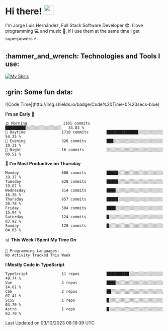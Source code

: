 <h1 align="left">
 <abc>
  <br>Hi there! <img src="https://user-images.githubusercontent.com/42378118/110234147-e3259600-7f4e-11eb-95be-0c4047144dea.gif" width="30"><br>
 </abc>
</h1>

I'm Jorge Luis Hernández, Full Stack Software Developer :sunglasses:. I love programming :computer: and music :musical_score:, if I use them at the same time I get superpowers :zap:. 


<h2 align="left">:hammer_and_wrench: Technologies and Tools I use:</h2>

[![My Skills](https://skillicons.dev/icons?i=js,ts,html,css,py,vue,react,next,nest,postgres,mysql)](https://skillicons.dev)

<h2 align="left">:grin: Some fun data:</h2>
<!--START_SECTION:waka-->
![Code Time](http://img.shields.io/badge/Code%20Time-0%20secs-blue)

**I'm an Early 🐤** 

```text
🌞 Morning                1101 commits        █████████░░░░░░░░░░░░░░░░   34.83 % 
🌆 Daytime                1718 commits        ██████████████░░░░░░░░░░░   54.35 % 
🌃 Evening                326 commits         ███░░░░░░░░░░░░░░░░░░░░░░   10.31 % 
🌙 Night                  16 commits          ░░░░░░░░░░░░░░░░░░░░░░░░░   00.51 % 
```
📅 **I'm Most Productive on Thursday** 

```text
Monday                   606 commits         █████░░░░░░░░░░░░░░░░░░░░   19.17 % 
Tuesday                  628 commits         █████░░░░░░░░░░░░░░░░░░░░   19.87 % 
Wednesday                514 commits         ████░░░░░░░░░░░░░░░░░░░░░   16.26 % 
Thursday                 657 commits         █████░░░░░░░░░░░░░░░░░░░░   20.78 % 
Friday                   504 commits         ████░░░░░░░░░░░░░░░░░░░░░   15.94 % 
Saturday                 124 commits         █░░░░░░░░░░░░░░░░░░░░░░░░   03.92 % 
Sunday                   128 commits         █░░░░░░░░░░░░░░░░░░░░░░░░   04.05 % 
```


📊 **This Week I Spent My Time On** 

```text
💬 Programming Languages: 
No Activity Tracked This Week
```

**I Mostly Code in TypeScript** 

```text
TypeScript               11 repos            ██████████░░░░░░░░░░░░░░░   40.74 % 
Vue                      4 repos             ████░░░░░░░░░░░░░░░░░░░░░   14.81 % 
CSS                      2 repos             ██░░░░░░░░░░░░░░░░░░░░░░░   07.41 % 
SCSS                     1 repo              █░░░░░░░░░░░░░░░░░░░░░░░░   03.70 % 
Astro                    1 repo              █░░░░░░░░░░░░░░░░░░░░░░░░   03.70 % 
```




 Last Updated on 03/10/2023 08:19:39 UTC
<!--END_SECTION:waka-->
